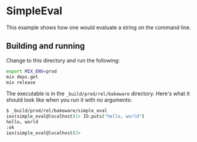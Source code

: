# SimpleEval

This example shows how one would evaluate a string on the command line.

## Building and running

Change to this directory and run the following:

```sh
export MIX_ENV=prod
mix deps.get
mix release
```

The executable is in the `_build/prod/rel/bakeware` directory. Here's what it
should look like when you run it with no arguments:

```sh
$ _build/prod/rel/bakeware/simple_eval
iex(simple_eval@localhost)1> IO.puts("hello, world")
hello, world
:ok
iex(simple_eval@localhost)2>
```
